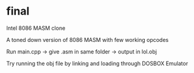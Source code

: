 # final
 Intel 8086 MASM clone

A toned down version of 8086 MASM with few working opcodes

Run main.cpp -> give <name>.asm in same folder -> output in lol.obj

Try running the obj file by linking and loading through DOSBOX Emulator

